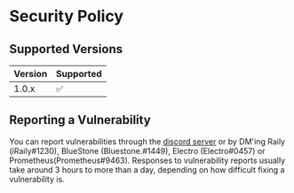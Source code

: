 # Security Policy

## Supported Versions

| Version | Supported          |
| ------- | ------------------ |
| 1.0.x   | :white_check_mark: |

## Reporting a Vulnerability

You can report vulnerabilities through the
[discord server](https://discord.gg/shittylist) or by DM'ing Raily
(iRaily#1230), BlueStone (Bluestone.#1449), Electro (Electro#0457) or
Prometheus(Prometheus#9463). Responses to vulnerability reports usually take
around 3 hours to more than a day, depending on how difficult fixing a
vulnerability is.
